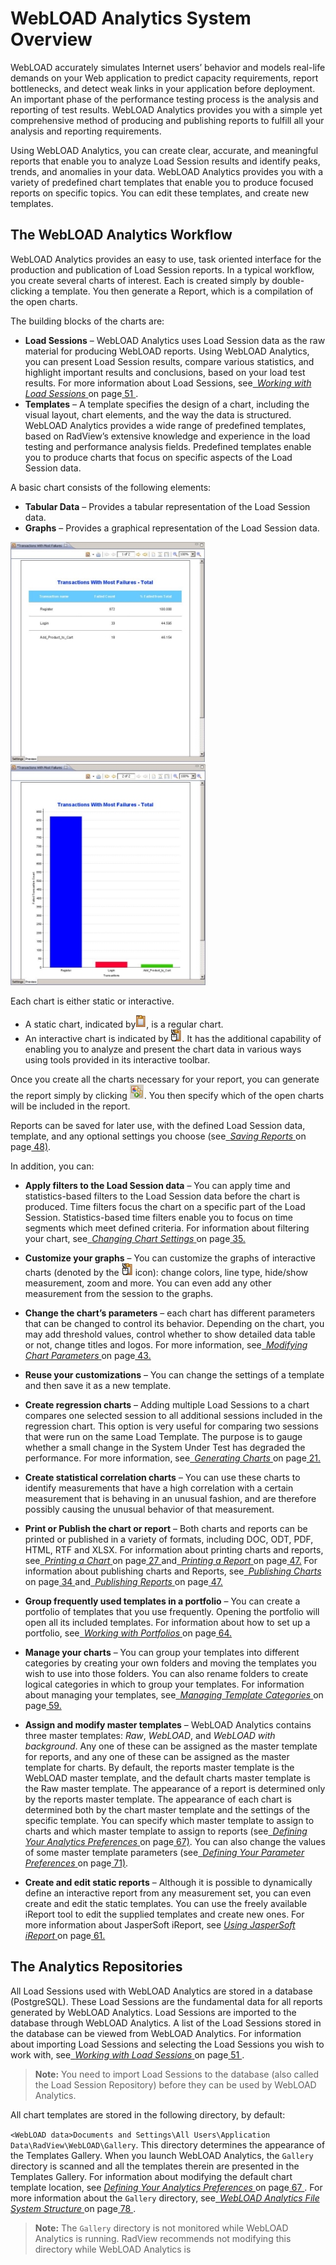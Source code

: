 # WebLOAD Analytics System Overview

WebLOAD accurately simulates Internet users’ behavior and models real-life demands on your Web application to predict capacity requirements, report bottlenecks, and detect weak links in your application before deployment. An important phase of the performance testing process is the analysis and reporting of test results. WebLOAD Analytics provides you with a simple yet comprehensive method of producing and publishing reports to fulfill all your analysis and reporting requirements. 

Using WebLOAD Analytics, you can create clear, accurate, and meaningful reports that enable you to analyze Load Session results and identify peaks, trends, and anomalies in your data. WebLOAD Analytics provides you with a variety of predefined chart templates that enable you to produce focused reports on specific topics. You can edit these templates, and create new templates. 

## The WebLOAD Analytics Workflow

WebLOAD Analytics provides an easy to use, task oriented interface for the production and publication of Load Session reports. In a typical workflow, you create several charts of interest. Each is created simply by double-clicking a template. You then generate a Report, which is a compilation of the open charts.  

The building blocks of the charts are:

- **Load Sessions** – WebLOAD Analytics uses Load Session data as the raw material for producing WebLOAD reports. Using WebLOAD Analytics, you can present Load Session results, compare various statistics, and highlight important results and conclusions, based on your load test results. For more information about Load Sessions, see[` `*Working with Load Sessions* ](#_page50_x54.00_y155.04)on page[ 51 ](#_page50_x54.00_y155.04). 
- **Templates** – A template specifies the design of a chart, including the visual layout, chart elements, and the way the data is structured. WebLOAD Analytics provides a wide range of predefined templates, based on RadView’s extensive knowledge and experience in the load testing and performance analysis fields. Predefined templates enable you to produce charts that focus on specific aspects of the Load Session data.

A basic chart consists of the following elements: 

- **Tabular Data** – Provides a tabular representation of the Load Session data. 
- **Graphs** – Provides a graphical representation of the Load Session data. 

![Tabular Data](../images/Tabular_Data.jpeg)![Graphs](../images/Graphs.jpeg)



Each chart is either static or interactive.  

- A static chart, indicated by![Static Chart icon](../images/static_chart_icon.png), is a regular chart.  
- An interactive chart is indicated by ![interactive chart icon](../images/interactive_chart_icon.png). It has the additional capability of enabling you to analyze and present the chart data in various ways using tools provided in its interactive toolbar. 

Once you create all the charts necessary for your report, you can generate the report simply by clicking ![Generate report icon](../images/generate_report_icon.png). You then specify which of the open charts will be included in the report. 

Reports can be saved for later use, with the defined Load Session data, template, and any optional settings you choose (see[` `*Saving Reports* ](#_page47_x54.00_y230.04)on page[ 48)](#_page47_x54.00_y230.04). 

In addition, you can: 

- **Apply filters to the Load Session data** – You can apply time and statistics-based filters to the Load Session data before the chart is produced. Time filters focus the chart on a specific part of the Load Session. Statistics-based time filters enable you to focus on time segments which meet defined criteria. For information about filtering your chart, see[` `*Changing Chart Settings* ](#_page34_x54.00_y155.04)on page[ 35.](#_page34_x54.00_y155.04) 
- **Customize your graphs** – You can customize the graphs of interactive charts (denoted by the ![interactive chart icon](../images/interactive_chart_icon.png) icon): change colors, line type, hide/show measurement, zoom and more. You can even add any other measurement from the session to the graphs. 
- **Change the chart’s parameters** – each chart has different parameters that can be changed to control its behavior. Depending on the chart, you may add threshold values, control whether to show detailed data table or not, change titles and logos. For more information, see[` `*Modifying Chart Parameters* ](#_page42_x54.00_y78.04)on page[ 43.](#_page42_x54.00_y78.04)  
- **Reuse your customizations** – You can change the settings of a template and then save it as a new template. 
- **Create regression charts** – Adding multiple Load Sessions to a chart compares one selected session to all additional sessions included in the regression chart. This option is very useful for comparing two sessions that were run on the same Load Template. The purpose is to gauge whether a small change in the System Under Test has degraded the performance. For more information, see[` `*Generating Charts* ](#_page20_x54.00_y155.04)on page[ 21.](#_page20_x54.00_y155.04) 
- **Create statistical correlation charts** – You can use these charts to identify measurements that have a high correlation with a certain measurement that is behaving in an unusual fashion, and are therefore possibly causing the unusual behavior of that measurement. 
- **Print or Publish the chart or report** – Both charts and reports can be printed or published in a variety of formats, including DOC, ODT, PDF, HTML, RTF and XLSX. For information about printing charts and reports, see[` `*Printing a Chart* ](#_page26_x54.00_y580.04)on page[ 27 ](#_page26_x54.00_y580.04)and[` `*Printing a Report* ](#_page46_x54.00_y78.04)on page[ 47.](#_page46_x54.00_y78.04) For information about publishing charts and Reports, see[` `*Publishing Charts* ](#_page33_x54.00_y78.04)on page[ 34 ](#_page33_x54.00_y78.04)and[` `*Publishing Reports* ](#_page46_x54.00_y243.04)on page[ 47.](#_page46_x54.00_y243.04) 
- **Group frequently used templates in a portfolio** – You can create a portfolio of templates that you use frequently. Opening the portfolio will open all its included templates. For information about how to set up a portfolio, see[` `*Working with Portfolios* ](#_page63_x54.00_y176.04)on page[ 64.](#_page63_x54.00_y176.04)  
- **Manage your charts** – You can group your templates into different categories by creating your own folders and moving the templates you wish to use into those folders. You can also rename folders to create logical categories in which to group your templates. For information about managing your templates, see[` `*Managing Template Categories* ](#_page58_x54.00_y324.04)on page[ 59.](#_page58_x54.00_y324.04) 

- **Assign and modify master templates** – WebLOAD Analytics contains three master templates: *Raw*, *WebLOAD*, and *WebLOAD with background*. Any one of these can be assigned as the master template for reports, and any one of these can be assigned as the master template for charts. By default, the reports master template is the WebLOAD master template, and the default charts master template is the Raw master template. The appearance of a report is determined only by the reports master template. The appearance of each chart is determined both by the chart master template and the settings of the specific template. You can specify which master template to assign to charts and which master template to assign to reports (see[` `*Defining Your Analytics Preferences* ](#_page66_x54.00_y392.04)on page[ 67)](#_page66_x54.00_y392.04). You can also change the values of some master template parameters (see[` `*Defining Your Parameter Preferences* ](#_page70_x54.00_y376.04)on page[ 71)](#_page70_x54.00_y376.04). 
- **Create and edit static reports** – Although it is possible to dynamically define an interactive report from any measurement set, you can even create and edit the static templates. You can use the freely available iReport tool to edit the supplied templates and create new ones. For more information about JasperSoft iReport, see [*Using JasperSoft iReport* ](#_page60_x54.00_y311.04)on page[ 61.](#_page60_x54.00_y311.04) 

## The Analytics Repositories

All Load Sessions used with WebLOAD Analytics are stored in a database (PostgreSQL). These Load Sessions are the fundamental data for all reports generated by WebLOAD Analytics. Load Sessions are imported to the database through WebLOAD Analytics. A list of the Load Sessions stored in the database can be viewed from WebLOAD Analytics. For information about importing Load Sessions and selecting the Load Sessions you wish to work with, see[` `*Working with Load Sessions* ](#_page50_x54.00_y155.04)on page[ 51 ](#_page50_x54.00_y155.04). 

> **Note:**  You need to import Load Sessions to the database (also called the Load Session Repository) before they can be used by WebLOAD Analytics. 

All chart templates are stored in the following directory, by default: 

`<WebLOAD data>Documents and Settings\All Users\Application Data\RadView\WebLOAD\Gallery`. This directory determines the appearance of the Templates Gallery. When you launch WebLOAD Analytics, the `Gallery` directory is scanned and all the templates therein are presented in the Templates Gallery. For information about modifying the default chart template location, see [*Defining Your Analytics Preferences* ](#_page66_x54.00_y392.04)on page[ 67 ](#_page66_x54.00_y392.04). For more information about the `Gallery` directory, see[` `*WebLOAD Analytics File System Structure* ](#_page77_x54.00_y176.04)on page[ 78 ](#_page77_x54.00_y176.04). 

> **Note:** The `Gallery` directory is not monitored while WebLOAD Analytics is running. RadView recommends not modifying this directory while WebLOAD Analytics is 

